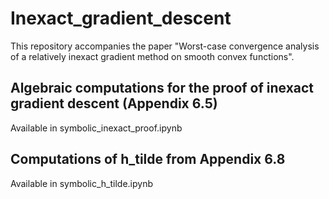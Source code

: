 # Inexact_gradient_descent
This repository accompanies the paper "Worst-case convergence analysis of a relatively inexact gradient method on smooth convex functions".

## Algebraic computations for the proof of inexact gradient descent (Appendix 6.5)
Available in symbolic_inexact_proof.ipynb

## Computations of h_tilde from Appendix 6.8
Available in symbolic_h_tilde.ipynb
